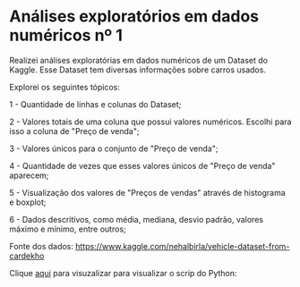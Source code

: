 # Análises exploratórios em dados numéricos nº 1

Realizei análises exploratórias em dados numéricos de um Dataset do Kaggle. Esse Dataset tem diversas informações sobre carros usados.

Explorei os seguintes tópicos:

1 - Quantidade de linhas e colunas do Dataset;

2 - Valores totais de uma coluna que possui valores numéricos. Escolhi para isso a coluna de "Preço de venda";

3 - Valores únicos para o conjunto de "Preço de venda";

4 - Quantidade de vezes que esses valores únicos de "Preço de venda" aparecem;

5 - Visualização dos valores de "Preços de vendas" através de histograma e boxplot;

6 - Dados descritivos, como média, mediana, desvio padrão, valores máximo e mínimo, entre outros; 

Fonte dos dados: https://www.kaggle.com/nehalbirla/vehicle-dataset-from-cardekho

Clique [aqui](https://github.com/Campos-Silva/exploracao_de_dados_numericos_n_1/blob/main/exploracao_de_dados_numericos_n_1.ipynb) para visuzalizar para visualizar o scrip do Python: 


